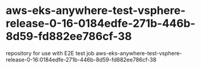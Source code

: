 # aws-eks-anywhere-test-vsphere-release-0-16-0184edfe-271b-446b-8d59-fd882ee786cf-38
repository for use with E2E test job aws-eks-anywhere-test-vsphere-release-0-16:0184edfe-271b-446b-8d59-fd882ee786cf-38
